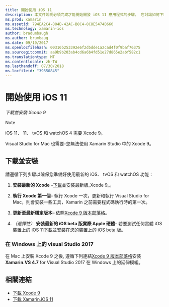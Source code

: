 ```yaml
---
title: 開始使用 iOS 11
description: 本文件說明必須完成才能開始開發 iOS 11 應用程式的步驟。 它討論如何下載 Xcode 和 Visual Studio 2017 更新。
ms.prod: xamarin
ms.assetid: 794EA2C4-884B-42AC-B8C4-8C8E5474B660
ms.technology: xamarin-ios
author: bradumbaugh
ms.author: brumbaug
ms.date: 09/19/2017
ms.openlocfilehash: 00316b253392e6f2d5dde1a2cad4f0f9baf76375
ms.sourcegitcommit: aa9b9b203ab4cd6a6b4fd51e27d865e2abf582c1
ms.translationtype: MT
ms.contentlocale: zh-TW
ms.lasthandoff: 07/30/2018
ms.locfileid: "39350845"
---
```

# <a name="getting-started-with-ios-11"></a>開始使用 iOS 11

_下載並安裝 Xcode 9_

> [!NOTE]
> iOS 11、 11、 tvOS 和 watchOS 4 需要 Xcode 9。
>
> Visual Studio for Mac 也需要-您無法使用 Xamarin Studio 中的 Xcode 9。

## <a name="download-and-install"></a>下載並安裝

請遵循下列步驟以確保您準備好使用最新的 iOS、 tvOS 和 watchOS 功能：

1. **安裝最新的 Xcode** –[下載](https://developer.apple.com/download/)並安裝最新版_Xcode 9_。

2. **執行 Xcode 第一個**– 執行 Xcode 一次，更新和執行 Visual Studio for Mac，則會安裝一些工具，Xamarin 之前需要程式碼執行時的第一次。

3. **更新至最新穩定版本**– 依照[Xcode 9 版本部落格](https://releases.xamarin.com/stable-release-15-3-5-with-xcode-9-support/)。

4. _（選擇性）_ **安裝最新的 iOS beta 版實際 Apple 硬體**– 若要測試任何實體 iOS 裝置上的 iOS 11[下載](https://developer.apple.com/download/)並安裝在您的裝置上的 iOS beta 版。


### <a name="visual-studio-2017-on-windows"></a>在 Windows 上的 visual Studio 2017

在 Mac 上安裝 Xcode 9 之後, 遵循下列連結[Xcode 9 版本部落格](https://releases.xamarin.com/stable-release-15-3-5-with-xcode-9-support/)安裝**Xamarin.VS 4.7** for Visual Studio 2017 在 Windows 上的延伸模組。


## <a name="related-links"></a>相關連結

- [下載 Xcode 9](https://developer.apple.com/download/)
- [下載 Xamarin.iOS 11](https://releases.xamarin.com/stable-release-15-3-5-with-xcode-9-support/)
